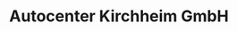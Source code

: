 ---
title: "Autocenter Kirchheim GmbH"
url: /kirchheim-im-innkreis/autocenter-kirchheim-gmbh/
shop: Autowerkstatt
---